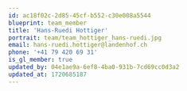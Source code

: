 ```yaml
---
id: ac18f02c-2d85-45cf-b552-c30e008a5544
blueprint: team_member
title: 'Hans-Ruedi Hottiger'
portrait: team/team_hottiger_hans-ruedi.jpg
email: hans-ruedi.hottiger@landenhof.ch
phone: '+41 79 420 69 31'
is_gl_member: true
updated_by: 04e1ae9a-6ef8-4ba0-931b-7cd69cc0d3a2
updated_at: 1720685187
---
```

